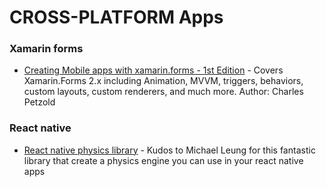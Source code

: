 # CROSS-PLATFORM Apps
### Xamarin forms
* [Creating Mobile apps with xamarin.forms - 1st Edition](https://developer.xamarin.com/guides/xamarin-forms/creating-mobile-apps-xamarin-forms/?utm_source=t.co&utm_medium=referral) - Covers Xamarin.Forms 2.x including Animation, MVVM, triggers, behaviors, custom layouts, custom renderers, and much more. Author: Charles Petzold

### React native
* [React native physics library](https://github.com/MiLeung/react-native-physics) - Kudos to Michael Leung for this fantastic library that create a physics engine you can use in your react native apps
